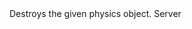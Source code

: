 <function name="DestroyObject" parent="IPhysicsEvironment" type="classfunc">
	<description>
		Destroys the given physics object.
	</description>
	<realm>Server</realm>
	<args>
		<arg name="collide" type="CPhysCollide"></arg>
	</args>
	<rets>
	</rets>
</function>